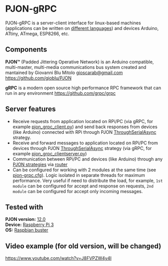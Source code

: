 # PJON-gRPC

PJON-gRPC is a server-client interface for linux-based machines (applications can be written on [different languages](https://grpc.io/docs/)) and devices Arduino, ATtiny, ATmega, ESP8266, etc.

## Components

**PJON™** (Padded Jittering Operative Network) is an Arduino compatible, multi-master, multi-media communications bus system created and mantained by Giovanni Blu Mitolo gioscarab@gmail.com https://github.com/gioblu/PJON

**gRPC** is a modern open source high performance RPC framework that can run in any environment https://github.com/grpc/grpc

## Server features

- Receive requests from application located on RPi/PC (via gRPC, for example [pjon_grpc_client.py](examples/clients/python/pjon_grpc_client.py)) and send back responses from devices (like Arduino) connected with RPi through PJON [ThroughSerialAsync](https://github.com/gioblu/PJON/tree/master/src/strategies/ThroughSerialAsync) strategy.
- Receive and forward messages to application located on RPi/PC from devices through PJON [ThroughSerialAsync](https://github.com/gioblu/PJON/tree/master/src/strategies/ThroughSerialAsync) strategy (via gRPC, for example [pjon_grpc_clientserver.py](examples/clients/python/pjon_grpc_clientserver.py))
- Communication between RPi/PC and devices (like Arduino) through any [PJON strategies](https://github.com/gioblu/PJON/blob/master/documentation/configuration.md) via [router](examples/devices/router_extender)
- Can be configured for working with 2 modules at the same time (see [pjon-grpc.cfg](server/conf/pjon-grpc.cfg)). Logic isolated in separate threads for maximum performance. Very useful if need to distribute the load, for example, `1st module` can be configured for accept and response on requests, `2nd module` can be configured for accept only incoming messages.

## Tested with

**PJON version:** [12.0](https://github.com/gioblu/PJON/tree/12.0)<br>
**Device:** [Raspberry Pi 3](https://www.raspberrypi.org/products/raspberry-pi-3-model-b/)<br>
**OS:** [Raspbian buster](https://www.raspberrypi.org/downloads/raspbian/)

## Video example (for old version, will be changed)

https://www.youtube.com/watch?v=J8FVPZW4y4I
